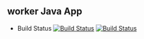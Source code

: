 ## worker Java App
  * Build Status
[![Build Status](http://34.174.166.235:8080/buildStatus/icon?job=instavote%2Fworker-build)](http://34.174.166.235:8080/job/instavote/job/worker-build/)
[![Build Status](http://34.174.166.235:8080/buildStatus/icon?job=instavote%2Fworker-build&subject=UnitTest)](http://34.174.166.235:8080/job/instavote/job/worker-build/)
